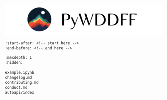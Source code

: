 ![banner](_static/banner.png)
```{include} ../README.md
:start-after: <!-- start here -->
:end-before: <!-- end here -->
```

```{toctree}
:maxdepth: 1
:hidden:

example.ipynb
changelog.md
contributing.md
conduct.md
autoapi/index
```